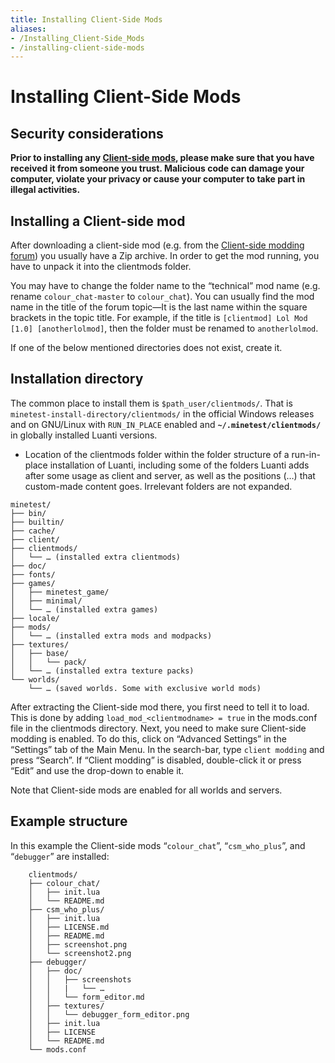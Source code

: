 ```yaml
---
title: Installing Client-Side Mods
aliases:
- /Installing_Client-Side_Mods
- /installing-client-side-mods
---
```


# Installing Client-Side Mods

Security considerations
-----------------------

**Prior to installing any [Client-side mods](/for-players/mods/#client-side-mods), please make sure that you have received it from someone you trust. Malicious code can damage your computer, violate your privacy or cause your computer to take part in illegal activities.**

Installing a Client-side mod
----------------------------

After downloading a client-side mod (e.g. from the [Client-side modding forum](https://forum.luanti.org/viewforum.php?f=53)) you usually have a Zip archive. In order to get the mod running, you have to unpack it into the clientmods folder.

You may have to change the folder name to the “technical” mod name (e.g. rename `colour_chat-master` to `colour_chat`). You can usually find the mod name in the title of the forum topic—It is the last name within the square brackets in the topic title. For example, if the title is `[clientmod] Lol Mod [1.0] [anotherlolmod]`, then the folder must be renamed to `anotherlolmod`.

If one of the below mentioned directories does not exist, create it.

Installation directory
----------------------

The common place to install them is `$path_user/clientmods/`. That is `minetest-install-directory/clientmods/` in the official Windows releases and on GNU/Linux with `RUN_IN_PLACE` enabled and **`~/.minetest/clientmods/`** in globally installed Luanti versions.

*   Location of the clientmods folder within the folder structure of a run-in-place installation of Luanti, including some of the folders Luanti adds after some usage as client and server, as well as the positions (…) that custom-made content goes. Irrelevant folders are not expanded.

```
minetest/
├── bin/
├── builtin/
├── cache/
├── client/
├── clientmods/
│   └── … (installed extra clientmods)
├── doc/
├── fonts/
├── games/
│   ├── minetest_game/
│   ├── minimal/
│   └── … (installed extra games)
├── locale/
├── mods/
│   └── … (installed extra mods and modpacks)
├── textures/
│   ├── base/
│   │   └── pack/
│   └── … (installed extra texture packs)
└── worlds/
    └── … (saved worlds. Some with exclusive world mods)

```


After extracting the Client-side mod there, you first need to tell it to load. This is done by adding `load_mod_<clientmodname> = true` in the mods.conf file in the clientmods directory. Next, you need to make sure Client-side modding is enabled. To do this, click on “Advanced Settings” in the “Settings” tab of the Main Menu. In the search-bar, type `client modding` and press “Search”. If “Client modding” is disabled, double-click it or press “Edit” and use the drop-down to enable it.

Note that Client-side mods are enabled for all worlds and servers.

Example structure
-----------------

In this example the Client-side mods “`colour_chat`”, “`csm_who_plus`”, and “`debugger`” are installed:

```
    clientmods/
    ├── colour_chat/
    │   ├── init.lua
    │   └── README.md
    ├── csm_who_plus/
    │   ├── init.lua
    │   ├── LICENSE.md
    │   ├── README.md
    │   ├── screenshot.png
    │   └── screenshot2.png
    ├── debugger/
    │   ├── doc/
    │   │   ├── screenshots
    │   │   |   └── …
    │   │   └── form_editor.md
    │   ├── textures/
    │   │   └── debugger_form_editor.png
    │   ├── init.lua
    │   ├── LICENSE
    │   └── README.md
    └── mods.conf

```